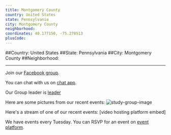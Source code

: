 ```yaml
---
title: Montgomery County
country: United States
state: Pennsylvania
city: Montgomery County
neighborhood: 
coordinates: 40.177150, -75.278513
plusCode:
---
```


##Country: United States
##State: Pennsylvania
##City: Montgomery County
##Neighborhood: 
*****
Join our [Facebook group](https://www.facebook.com/groups/free.code.camp.montgomery.county.PA).

You can chat with us on [chat app]().

Our Group leader is [leader]()

Here are some pictures from our recent events:
![study-group-image]()

Here's a stream of one of our recent events:
[video hosting platform embed]

We have events every Tuesday. You can RSVP for an event on [event platform]().
